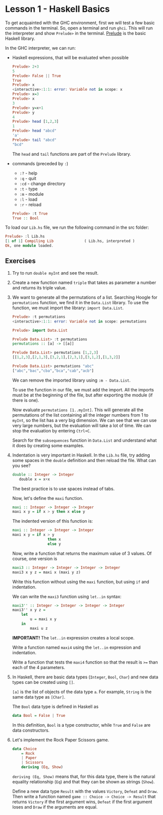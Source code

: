 # Lesson 1 - Haskell Basics

To get acquainted with the GHC environment, first we will test a few basic commands in the terminal. So, open a terminal and run `ghci`. This will run the interpreter and show `Prelude>` in the terminal. [Prelude](https://hackage.haskell.org/package/base-4.12.0.0/docs/Prelude.html) is the basic Haskell library.

In the GHC interpreter, we can run:

-   Haskell expressions, that will be evaluated when possible

    ```haskell
    Prelude> 2+3
    5
    Prelude> False || True
    True
    Prelude> x
    <interactive>:1:1: error: Variable not in scope: x
    Prelude> x=3
    Prelude> x
    3
    Prelude> y=x+1
    Prelude> y
    4
    Prelude> head [1,2,3]
    1
    Prelude> head "abcd"
    'a'
    Prelude> tail "abcd"
    "bcd"
    ```

    The `head` and `tail` functions are part of the `Prelude` library.

-   commands (preceded by `:`)

    -   `:?` - help
    -   `:q` - quit
    -   `:cd` - change directory
    -   `:t` - type
    -   `:m` - module
    -   `:l` - load
    -   `:r` - reload

    ```haskell
    Prelude> :t True
    True :: Bool
    ```

To load our `Lib.hs` file, we run the following command in the src folder:

```haskell
Prelude> :l Lib.hs
[1 of 1] Compiling Lib              ( Lib.hs, interpreted )
Ok, one module loaded.
```

## Exercises

1. Try to run `double myInt` and see the result.
2. Create a new function named `triple` that takes as parameter a number and returns its triple value.
3. We want to generate all the permutations of a list. Searching Hoogle for `permutations` function, we find it in the `Data.List` library. To use the function, we must import the library: `import Data.List`.

    ```haskell
    Prelude> :t permutations
    <interactive>:1:1: error: Variable not in scope: permutations

    Prelude> import Data.List

    Prelude Data.List> :t permutations
    permutations :: [a] -> [[a]]

    Prelude Data.List> permutations [1,2,3]
    [[1,2,3],[2,1,3],[3,2,1],[2,3,1],[3,1,2],[1,3,2]]

    Prelude Data.List> permutations "abc"
    ["abc","bac","cba","bca","cab","acb"]
    ```

    We can remove the imported library using `:m - Data.List`.

    To use the function in our file, we must add the import. All the imports must be at the beginning of the file, but after exporting the module (if there is one).

    Now evaluate `permutations [1..myInt]`. This will generate all the permutations of the list containing all the integer numbers from 1 to `myInt`, so the list has a very big dimension. We can see that we can use very large numbers, but the evaluation will take a lot of time. We can stop the evaluation by entering `Ctrl+C`.

    Search for the `subsequences` function in `Data.List` and understand what it does by creating some examples.

4. Indentation is very important in Haskell. In the `Lib.hs` file, try adding some spaces in the `double` definition and then reload the file. What can you see?

    ```haskell
    double :: Integer -> Integer
       double x = x+x
    ```

    The best practice is to use spaces instead of tabs.

    Now, let's define the `maxi` function.

    ```haskell
    maxi :: Integer -> Integer -> Integer
    maxi x y = if x > y then x else y
    ```

    The indented version of this function is:

    ```haskell
    maxi :: Integer -> Integer -> Integer
    maxi x y = if x > y
                    then x
                    else y
    ```

    Now, write a function that returns the maximum value of 3 values. Of course, one version is

    ```haskell
    maxi3 :: Integer -> Integer -> Integer -> Integer
    maxi3 x y z = maxi x (maxi y z)
    ```

    Write this function without using the `maxi` function, but using `if` and indentation.

    We can write the `maxi3` function using `let..in` syntax:

    ```haskell
    maxi3'' :: Integer -> Integer -> Integer -> Integer
    maxi3'' x y z =
        let
            u = maxi x y
        in
            maxi u z
    ```

    **IMPORTANT!** The `let..in` expression creates a local scope.

    Write a function named `maxi4` using the `let..in` expression and indentation.

    Write a function that tests the `maxi4` function so that the result is `>=` than each of the 4 parameters.

5. In Haskell, there are basic data types (`Integer`, `Bool`, `Char`) and new data types can be created using `[]`.

    `[a]` is the list of objects of the data type `a`. For example, `String` is the same data type as `[Char]`.

    The `Bool` data type is defined in Haskell as

    ```haskell
    data Bool = False | True
    ```

    In this definition, `Bool` is a type constructor, while `True` and `False` are data constructors.

6. Let's implement the Rock Paper Scissors game.

    ```haskell
    data Choice
        = Rock
        | Paper
        | Scissors
        deriving (Eq, Show)
    ```

    `deriving (Eq, Show)` means that, for this data type, there is the natural equality relationship (`Eq`) and that they can be shown as strings (`Show`).

    Define a new data type `Result` with the values `Victory`, `Defeat` and `Draw`. Then write a function named `game :: Choice -> Choice -> Result` that returns `Victory` if the first argument wins, `Defeat` if the first argument loses and `Draw` if the arguments are equal.
